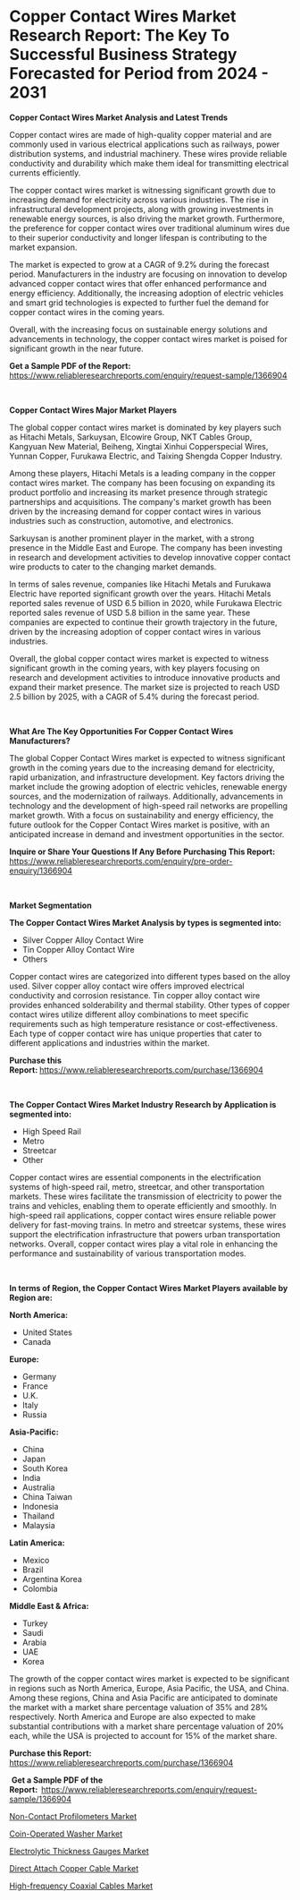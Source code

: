 <p><h1>Copper Contact Wires Market Research Report: The Key To Successful Business Strategy Forecasted for Period from 2024 - 2031</h1></p><p><strong>Copper Contact Wires Market Analysis and Latest Trends</strong></p>
<p><p>Copper contact wires are made of high-quality copper material and are commonly used in various electrical applications such as railways, power distribution systems, and industrial machinery. These wires provide reliable conductivity and durability which make them ideal for transmitting electrical currents efficiently.</p><p>The copper contact wires market is witnessing significant growth due to increasing demand for electricity across various industries. The rise in infrastructural development projects, along with growing investments in renewable energy sources, is also driving the market growth. Furthermore, the preference for copper contact wires over traditional aluminum wires due to their superior conductivity and longer lifespan is contributing to the market expansion.</p><p>The market is expected to grow at a CAGR of 9.2% during the forecast period. Manufacturers in the industry are focusing on innovation to develop advanced copper contact wires that offer enhanced performance and energy efficiency. Additionally, the increasing adoption of electric vehicles and smart grid technologies is expected to further fuel the demand for copper contact wires in the coming years. </p><p>Overall, with the increasing focus on sustainable energy solutions and advancements in technology, the copper contact wires market is poised for significant growth in the near future.</p></p>
<p><strong>Get a Sample PDF of the Report:&nbsp;</strong> <a href="https://www.reliableresearchreports.com/enquiry/request-sample/1366904">https://www.reliableresearchreports.com/enquiry/request-sample/1366904</a></p>
<p>&nbsp;</p>
<p><strong>Copper Contact Wires Major Market Players</strong></p>
<p><p>The global copper contact wires market is dominated by key players such as Hitachi Metals, Sarkuysan, Elcowire Group, NKT Cables Group, Kangyuan New Material, Beiheng, Xingtai Xinhui Copperspecial Wires, Yunnan Copper, Furukawa Electric, and Taixing Shengda Copper Industry.</p><p>Among these players, Hitachi Metals is a leading company in the copper contact wires market. The company has been focusing on expanding its product portfolio and increasing its market presence through strategic partnerships and acquisitions. The company's market growth has been driven by the increasing demand for copper contact wires in various industries such as construction, automotive, and electronics.</p><p>Sarkuysan is another prominent player in the market, with a strong presence in the Middle East and Europe. The company has been investing in research and development activities to develop innovative copper contact wire products to cater to the changing market demands.</p><p>In terms of sales revenue, companies like Hitachi Metals and Furukawa Electric have reported significant growth over the years. Hitachi Metals reported sales revenue of USD 6.5 billion in 2020, while Furukawa Electric reported sales revenue of USD 5.8 billion in the same year. These companies are expected to continue their growth trajectory in the future, driven by the increasing adoption of copper contact wires in various industries.</p><p>Overall, the global copper contact wires market is expected to witness significant growth in the coming years, with key players focusing on research and development activities to introduce innovative products and expand their market presence. The market size is projected to reach USD 2.5 billion by 2025, with a CAGR of 5.4% during the forecast period.</p></p>
<p>&nbsp;</p>
<p><strong>What Are The Key Opportunities For Copper Contact Wires Manufacturers?</strong></p>
<p><p>The global Copper Contact Wires market is expected to witness significant growth in the coming years due to the increasing demand for electricity, rapid urbanization, and infrastructure development. Key factors driving the market include the growing adoption of electric vehicles, renewable energy sources, and the modernization of railways. Additionally, advancements in technology and the development of high-speed rail networks are propelling market growth. With a focus on sustainability and energy efficiency, the future outlook for the Copper Contact Wires market is positive, with an anticipated increase in demand and investment opportunities in the sector.</p></p>
<p><strong>Inquire or Share Your Questions If Any Before Purchasing This Report:</strong> <a href="https://www.reliableresearchreports.com/enquiry/pre-order-enquiry/1366904">https://www.reliableresearchreports.com/enquiry/pre-order-enquiry/1366904</a></p>
<p>&nbsp;</p>
<p><strong>Market Segmentation</strong></p>
<p><strong>The Copper Contact Wires Market Analysis by types is segmented into:</strong></p>
<p><ul><li>Silver Copper Alloy Contact Wire</li><li>Tin Copper Alloy Contact Wire</li><li>Others</li></ul></p>
<p><p>Copper contact wires are categorized into different types based on the alloy used. Silver copper alloy contact wire offers improved electrical conductivity and corrosion resistance. Tin copper alloy contact wire provides enhanced solderability and thermal stability. Other types of copper contact wires utilize different alloy combinations to meet specific requirements such as high temperature resistance or cost-effectiveness. Each type of copper contact wire has unique properties that cater to different applications and industries within the market.</p></p>
<p><strong>Purchase this Report:&nbsp;</strong><a href="https://www.reliableresearchreports.com/purchase/1366904">https://www.reliableresearchreports.com/purchase/1366904</a></p>
<p>&nbsp;</p>
<p><strong>The Copper Contact Wires Market Industry Research by Application is segmented into:</strong></p>
<p><ul><li>High Speed Rail</li><li>Metro</li><li>Streetcar</li><li>Other</li></ul></p>
<p><p>Copper contact wires are essential components in the electrification systems of high-speed rail, metro, streetcar, and other transportation markets. These wires facilitate the transmission of electricity to power the trains and vehicles, enabling them to operate efficiently and smoothly. In high-speed rail applications, copper contact wires ensure reliable power delivery for fast-moving trains. In metro and streetcar systems, these wires support the electrification infrastructure that powers urban transportation networks. Overall, copper contact wires play a vital role in enhancing the performance and sustainability of various transportation modes.</p></p>
<p>&nbsp;</p>
<p><strong>In terms of Region, the Copper Contact Wires Market Players available by Region are:</strong></p>
<p>
    <p> <strong> North America: </strong>
        <ul>
            <li>United States</li>
            <li>Canada</li>
        </ul>
        </p> 
    <p> <strong> Europe: </strong>
        <ul>
            <li>Germany</li>
            <li>France</li>
            <li>U.K.</li>
            <li>Italy</li>
            <li>Russia</li>
        </ul>
        </p> 
    <p> <strong> Asia-Pacific: </strong>
        <ul>
            <li>China</li>
            <li>Japan</li>
            <li>South Korea</li>
            <li>India</li>
            <li>Australia</li>
            <li>China Taiwan</li>
            <li>Indonesia</li>
            <li>Thailand</li>
            <li>Malaysia</li>
        </ul>
        </p> 
    <p> <strong> Latin America: </strong>
        <ul>
            <li>Mexico</li>
            <li>Brazil</li>
            <li>Argentina Korea</li>
            <li>Colombia</li>
        </ul>
        </p> 
    <p> <strong> Middle East & Africa: </strong>
        <ul>
            <li>Turkey</li>
            <li>Saudi</li>
            <li>Arabia</li>
            <li>UAE</li>
            <li>Korea</li>
        </ul>
    </p>
    </p>
<p><p>The growth of the copper contact wires market is expected to be significant in regions such as North America, Europe, Asia Pacific, the USA, and China. Among these regions, China and Asia Pacific are anticipated to dominate the market with a market share percentage valuation of 35% and 28% respectively. North America and Europe are also expected to make substantial contributions with a market share percentage valuation of 20% each, while the USA is projected to account for 15% of the market share.</p></p>
<p><strong>Purchase this Report: </strong><a href="https://www.reliableresearchreports.com/purchase/1366904">https://www.reliableresearchreports.com/purchase/1366904</a></p>
<p>&nbsp;<strong>Get a Sample PDF of the Report:&nbsp;&nbsp;</strong><a href="https://www.reliableresearchreports.com/enquiry/request-sample/1366904">https://www.reliableresearchreports.com/enquiry/request-sample/1366904</a></p>
<p><strong></strong></p>
<p><p><a href="https://medium.com/@juliepayne1928/non-contact-profilometers-market-trends-forecast-and-competitive-analysis-to-2031-a061dd864cab">Non-Contact Profilometers Market</a></p><p><a href="https://medium.com/@crystalpena2022/coin-operated-washer-market-comprehensive-assessment-by-type-application-and-geography-3b01f058a1b9">Coin-Operated Washer Market</a></p><p><a href="https://medium.com/@juliepayne1928/analyzing-electrolytic-thickness-gauges-market-global-industry-perspective-and-forecast-2024-to-bb953b1a48f6">Electrolytic Thickness Gauges Market</a></p><p><a href="https://github.com/Sinjinluong3e0awx2m195k76/Market-Research-Report-List-1/blob/main/direct-attach-copper-cable-market.md">Direct Attach Copper Cable Market</a></p><p><a href="https://github.com/shotows/Market-Research-Report-List-1/blob/main/high-frequency-coaxial-cables-market.md">High-frequency Coaxial Cables Market</a></p></p>
